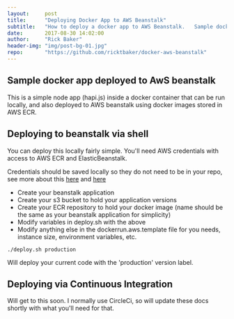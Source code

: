 ```yaml
---
layout:     post
title:      "Deploying Docker App to AWS Beanstalk"
subtitle:   "How to deploy a docker app to AWS Beanstalk.   Sample docker app and code provided in a git repo for easy execution."
date:       2017-08-30 14:02:00
author:     "Rick Baker"
header-img: "img/post-bg-01.jpg"
repo:       "https://github.com/ricktbaker/docker-aws-beanstalk"
---
```


## Sample docker app deployed to AwS beanstalk

This is a simple node app (hapi.js) inside a docker container that can be run locally, and also deployed to AWS beanstalk using docker images stored in AWS ECR.

## Deploying to beanstalk via shell

You can deploy this locally fairly simple.   You'll need AWS credentials with access to AWS ECR and ElasticBeanstalk.

Credentials should be saved locally so they do not need to be in your repo, see more about this [here](http://docs.aws.amazon.com/cli/latest/userguide/cli-chap-getting-started.html)
and [here](http://docs.aws.amazon.com/cli/latest/userguide/cli-config-files.html)

  - Create your beanstalk application
  - Create your s3 bucket to hold your application versions
  - Create your ECR repository to hold your docker image (name should be the same as your beanstalk application for simplicity)
  - Modify variables in deploy.sh with the above
  - Modify anything else in the dockerrun.aws.template file for you needs, instance size, environment variables, etc.

`./deploy.sh production`

Will deploy your current code with the 'production' version label.

## Deploying via Continuous Integration

Will get to this soon.  I normally use CircleCi, so will update these docs shortly with what you'll need for that.